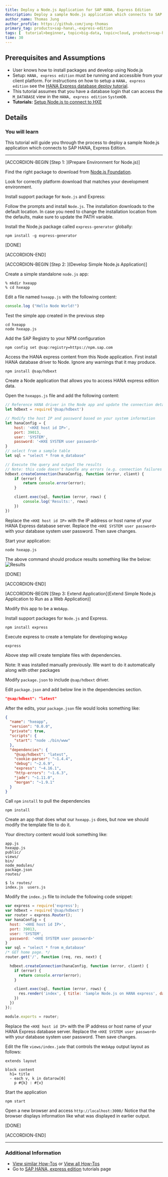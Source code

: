 ```yaml
---
title: Deploy a Node.js Application for SAP HANA, Express Edition
description: Deploy a sample Node.js application which connects to SAP HANA, Express Edition.
author_name: Thomas Jung
author_profile: https://github.com/jung-thomas
primary_tag: products>sap-hana\,-express-edition
tags: [  tutorial>beginner, topic>big-data, topic>cloud, products>sap-hana, products>sap-hana\,-express-edition  ]
time: 30
---
```


## Prerequisites and Assumptions
 - User knows how to install packages and develop using Node.js
 - Setup: `HANA, express edition` must be running and accessible from your client platform. For instructions on how to setup a `HANA, express edition` see the [HANA Express database deploy tutorial](hxe-db-deploy).
 - This tutorial assumes that you have a database login that can access the `M_DATABASE` view in the `HANA, express edition` `SystemDB`.
 - **Tutorials:** [Setup Node.js to connect to HXE](hxe-nodejs-setup)

## Details
### You will learn  
This tutorial will guide you through the process to deploy a sample Node.js application  which connects to SAP HANA, Express Edition.


---

[ACCORDION-BEGIN [Step 1: ](Prepare Environment for Node.js)]

Find the right package to download from [Node.js Foundation](https://nodejs.org/en/download/).

Look for correctly platform download that matches your development environment.

Install support package for `Node.js` and Express:

Follow the prompts and install `Node.js`. The installation downloads to the default location.
In case you need to change the installation location from the defaults, make sure to update the PATH variable.

Install the Node.js package called `express-generator` globally:

```shell
npm install -g express-generator
```

[DONE]

[ACCORDION-END]

[ACCORDION-BEGIN [Step 2: ](Develop Simple Node.js Application)]

Create a simple standalone `node.js` app:

```shell
% mkdir hxeapp
% cd hxeapp
```

Edit a file named `hxeapp.js` with the following content:

```JavaScript
console.log ("Hello Node World!")
```

   Test the simple app created in the previous step

```shell
cd hxeapp
node hxeapp.js
```

Add the SAP Registry to your NPM configuration

```shell
npm config set @sap:registry=https://npm.sap.com
```

Access the HANA express content from this Node application.  First install HANA database driver to Node. Ignore any warnings that it may produce.

```shell
npm install @sap/hdbext
```

Create a Node application that allows you to access HANA express edition data.

Open the `hxeapps.js` file and add the following content:

```JavaScript
// Reference HANA driver in the Node app and update the connection details
let hdbext = require('@sap/hdbext')

// Modify the host IP and password based on your system information
let hanaConfig = {
    host: '<HXE host id IP>',
    port: 39013,
    user: 'SYSTEM',
    password: '<HXE SYSTEM user password>'
}
// select from a sample table
let sql = "select * from m_database"

// Execute the query and output the results
// Note: this code doesn't handle any errors (e.g. connection failures etc.,)
hdbext.createConnection(hanaConfig, function (error, client) {
    if (error) {
        return console.error(error);
    }

    client.exec(sql, function (error, rows) {
        console.log('Results:', rows)
    })
})
```

Replace the `<HXE host id IP>` with the IP address or host name of your HANA Express database server. Replace the `<HXE SYSTEM user password>` with your database system user password. Then save changes.

Start your application:

```shell
node hxeapp.js
```

The above command should produce results something like the below:
![Results](1.png)

[DONE]

[ACCORDION-END]

[ACCORDION-BEGIN [Step 3: Extend Application](Extend Simple Node.js Application to Run as a Web Application)]

Modify this app to be a `WebApp`.

Install support packages for `Node.js` and Express.

```shell
npm install express
```

Execute express to create a template for developing `WebApp`

```shell
express
```

Above step will create template files with dependencies.

Note: It was installed manually previously. We want to do it automatically along with other packages

Modify `package.json` to include `@sap/hdbext` driver.

Edit `package.json` and add below line in the dependencies section.

```json
"@sap/hdbext": "latest"
```

After the edits, your `package.json` file would looks something like:
```json
{
  "name": "hxeapp",
  "version": "0.0.0",
  "private": true,
  "scripts": {
    "start": "node ./bin/www"
  },
  "dependencies": {
    "@sap/hdbext": "latest",
    "cookie-parser": "~1.4.4",
    "debug": "~2.6.9",
    "express": "~4.16.1",
    "http-errors": "~1.6.3",
    "jade": "~1.11.0",
    "morgan": "~1.9.1"
  }
}
```

Call `npm` `install` to pull the dependencies

```shell
npm install
```

Create an app that does what our `hxeapp.js` does, but now we should modify the template file to do it.

Your directory content would look something like:

```shell
app.js  
hxeapp.js      
public/  
views/
bin/    
node_modules/  
package.json      
routes/
```

```shell
$ ls routes/
index.js  users.js
```
Modify the `index.js` file to include the following code snippet:

```JavaScript
var express = require('express');
var hdbext = require('@sap/hdbext')
var router = express.Router();
var hanaConfig = {
  host: '<HXE host id IP>',
  port: 39013,
  user: 'SYSTEM',
  password: '<HXE SYSTEM user password>'
}
var sql = "select * from m_database"
/* GET home page. */
router.get('/', function (req, res, next) {

  hdbext.createConnection(hanaConfig, function (error, client) {
    if (error) {
      return console.error(error);
    }

    client.exec(sql, function (error, rows) {
      res.render('index', { title: 'Sample Node.js on HANA express', datarow: rows });
    })
  })
});

module.exports = router;
```
Replace the `<HXE host id IP>` with the IP address or host name of your HANA Express database server. Replace the `<HXE SYSTEM user password>` with your database system user password. Then save changes.

Edit the file `views/index.jade` that controls the `WebApp` output layout as follows:

```text
extends layout

block content
  h1= title
  - each v, k in datarow[0]
    p #{k} : #{v}
```

Start the application

```shell
npm start
```

   Open a new browser and access `http://localhost:3000/`
   Notice that the browser displays information like what was displayed in earlier output.

[DONE]

[ACCORDION-END]

---
### Additional Information
 - [View similar How-Tos](http://developers.sap.com/tutorials.html) or [View all How-Tos](http://developers.sap.com/tutorials.html)
 - Go to [SAP HANA, express edition](https://developers.sap.com/topics/sap-hana-express.tutorials.html) tutorials page
